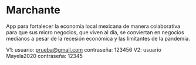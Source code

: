 # Marchante
App para fortalecer la economía local mexicana de manera colaborativa para que sus micro negocios, que viven al día, se conviertan en negocios medianos a pesar de la recesión económica y las limitantes de la pandemia.

V1: usuario: prueba@gmail.com contraseña: 123456
V2: usuario Mayela2020 contraseña: 12345
